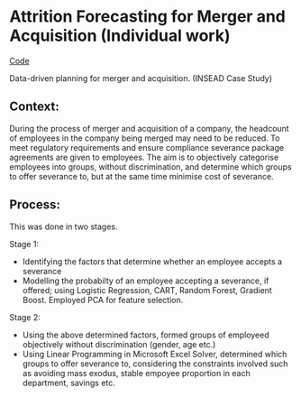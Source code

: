 # Attrition Forecasting for Merger and Acquisition (Individual work)
[Code](https://github.com/SoumyaO/Attrition-forecasting-for-merger/blob/main/OgotiSoumyaSMM750.ipynb)

Data-driven planning for merger and acquisition. (INSEAD Case Study)

## Context:
During the process of merger and acquisition of a company, the headcount of employees in the company being merged may need to be reduced. To meet regulatory requirements and ensure compliance severance package agreements are given to employees. The aim is to objectively categorise employees into groups, without discrimination, and determine which groups to offer severance to, but at the same time minimise cost of severance.

## Process:
This was done in two stages.

Stage 1:
- Identifying the factors that determine whether an employee accepts a severance
- Modelling the probabilty of an employee accepting a severance, if offered; using Logistic Regression, CART, Random Forest, Gradient Boost. Employed PCA for feature selection.

Stage 2: 
- Using the above determined factors, formed groups of employeed objectively without discrimination (gender, age etc.)
- Using Linear Programming in Microsoft Excel Solver, determined which groups to offer severance to, considering the constraints involved such as avoiding mass exodus, stable empoyee proportion in each department, savings etc.
